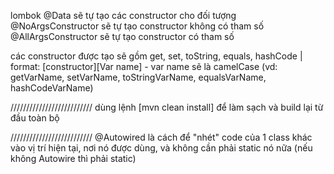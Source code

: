 lombok
@Data sẽ tự tạo các constructor cho đối tượng
@NoArgsConstructor sẽ tự tạo constructor không có tham số
@AllArgsConstructor sẽ tự tạo constructor có tham số

các constructor được tạo sẽ gồm get, set, toString, equals, hashCode | format: [constructor][Var name] - var name sẽ là camelCase (vd: getVarName, setVarName, toStringVarName, equalsVarName, hashCodeVarName)

//////////////////////////
dùng lệnh [mvn clean install] để làm sạch và build lại từ đầu toàn bộ


//////////////////////////
@Autowired
là cách để "nhét" code của 1 class khác vào vị trí hiện tại, nơi nó được dùng, và không cần phải static nó nữa (nếu không Autowire thì phải static)
